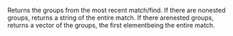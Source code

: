 Returns the groups from the most recent match/find. If there are nonested groups, returns a string of the entire match. If there arenested groups, returns a vector of the groups, the first elementbeing the entire match.